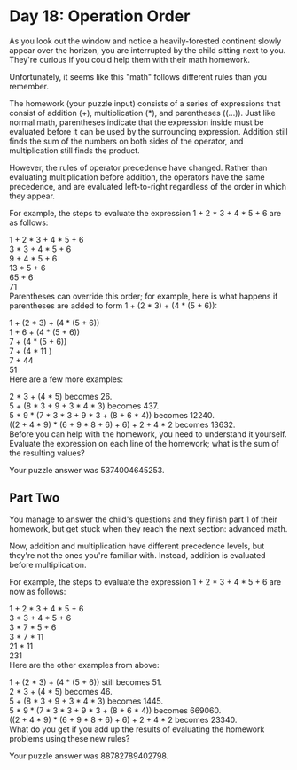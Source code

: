 # Day 18: Operation Order
As you look out the window and notice a heavily-forested continent slowly appear over the horizon, you are interrupted by the child sitting next to you. They're curious if you could help them with their math homework.

Unfortunately, it seems like this "math" follows different rules than you remember.

The homework (your puzzle input) consists of a series of expressions that consist of addition (+), multiplication (*), and parentheses ((...)). Just like normal math, parentheses indicate that the expression inside must be evaluated before it can be used by the surrounding expression. Addition still finds the sum of the numbers on both sides of the operator, and multiplication still finds the product.

However, the rules of operator precedence have changed. Rather than evaluating multiplication before addition, the operators have the same precedence, and are evaluated left-to-right regardless of the order in which they appear.

For example, the steps to evaluate the expression 1 + 2 * 3 + 4 * 5 + 6 are as follows:

1 + 2 * 3 + 4 * 5 + 6  
  3   * 3 + 4 * 5 + 6  
      9   + 4 * 5 + 6  
         13   * 5 + 6  
             65   + 6  
                 71  
Parentheses can override this order; for example, here is what happens if parentheses are added to form 1 + (2 * 3) + (4 * (5 + 6)):

1 + (2 * 3) + (4 * (5 + 6))  
1 +    6    + (4 * (5 + 6))  
     7      + (4 * (5 + 6))  
     7      + (4 *   11   )  
     7      +     44  
            51  
Here are a few more examples:

2 * 3 + (4 * 5) becomes 26.  
5 + (8 * 3 + 9 + 3 * 4 * 3) becomes 437.  
5 * 9 * (7 * 3 * 3 + 9 * 3 + (8 + 6 * 4)) becomes 12240.  
((2 + 4 * 9) * (6 + 9 * 8 + 6) + 6) + 2 + 4 * 2 becomes 13632.  
Before you can help with the homework, you need to understand it yourself. Evaluate the expression on each line of the homework; what is the sum of the resulting values?

Your puzzle answer was 5374004645253.

## Part Two
You manage to answer the child's questions and they finish part 1 of their homework, but get stuck when they reach the next section: advanced math.

Now, addition and multiplication have different precedence levels, but they're not the ones you're familiar with. Instead, addition is evaluated before multiplication.

For example, the steps to evaluate the expression 1 + 2 * 3 + 4 * 5 + 6 are now as follows:

1 + 2 * 3 + 4 * 5 + 6  
  3   * 3 + 4 * 5 + 6  
  3   *   7   * 5 + 6  
  3   *   7   *  11  
     21       *  11  
         231  
Here are the other examples from above:

1 + (2 * 3) + (4 * (5 + 6)) still becomes 51.  
2 * 3 + (4 * 5) becomes 46.  
5 + (8 * 3 + 9 + 3 * 4 * 3) becomes 1445.  
5 * 9 * (7 * 3 * 3 + 9 * 3 + (8 + 6 * 4)) becomes 669060.  
((2 + 4 * 9) * (6 + 9 * 8 + 6) + 6) + 2 + 4 * 2 becomes 23340.  
What do you get if you add up the results of evaluating the homework problems using these new rules?

Your puzzle answer was 88782789402798.
